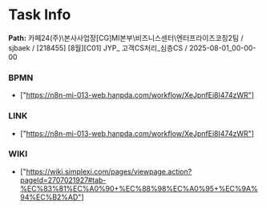 # Task Info

**Path:** 카페24(주)\본사사업장\[CG]MI본부\비즈니스센터\엔터프라이즈코칭2팀 / sjbaek / [218455] [8월][C01] JYP_ 고객CS처리_심층CS / 2025-08-01_00-00-00

### BPMN
- ["https://n8n-mi-013-web.hanpda.com/workflow/XeJpnfEi8I474zWR"]

### LINK
- ["https://n8n-mi-013-web.hanpda.com/workflow/XeJpnfEi8I474zWR"]

### WIKI
- ["https://wiki.simplexi.com/pages/viewpage.action?pageId=2707021927#tab-%EC%83%81%EC%A0%90+%EC%88%98%EC%A0%95+%EC%9A%94%EC%B2%AD"]

